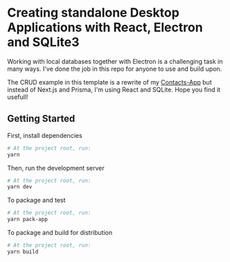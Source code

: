 # Creating standalone Desktop Applications with React, Electron and SQLite3

Working with local databases together with Electron is a challenging task in many ways.
I've done the job in this repo for anyone to use and build upon.

The CRUD example in this template is a rewrite of my [Contacts-App](https://github.com/iohan/Contacts-app) but instead of Next.js and Prisma, I'm using React and SQLite.
Hope you find it usefull!

## Getting Started

First, install dependencies

```bash
# At the project root, run:
yarn
```

Then, run the development server

```bash
# At the project root, run:
yarn dev
```

To package and test

```bash
# At the project root, run:
yarn pack-app
```

To package and build for distribution

```bash
# At the project root, run:
yarn build
```
